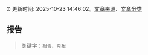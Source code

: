 :alarm_clock: 更新时间: 2025-10-23 14:46:02。[文章来源](/README.md)、[文章分类](/TAGS.md)

## 报告


> 关键字：`报告`、`月报`



